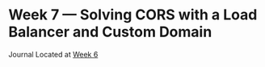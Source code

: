 # Week 7 — Solving CORS with a Load Balancer and Custom Domain

Journal Located at [Week 6](week6.md)

